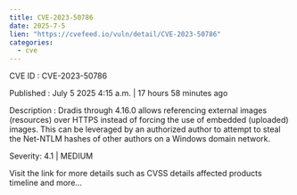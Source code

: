 ```yaml
---
title: CVE-2023-50786
date: 2025-7-5
lien: "https://cvefeed.io/vuln/detail/CVE-2023-50786"
categories:
  - cve
---
```


CVE ID : CVE-2023-50786

Published :  July 5
2025
4:15 a.m. | 17 hours
58 minutes ago

Description : Dradis through 4.16.0 allows referencing external images (resources) over HTTPS
instead of forcing the use of embedded (uploaded) images. This can be leveraged by an authorized author to attempt to steal the Net-NTLM hashes of other authors on a Windows domain network.

Severity: 4.1 | MEDIUM

Visit the link for more details
such as CVSS details
affected products
timeline
and more...
